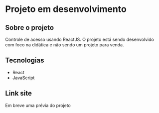 # Projeto em desenvolvimento

## Sobre o projeto
Controle de acesso usando ReactJS. O projeto está sendo desenvolvido com foco na didática e não sendo um projeto para venda.

## Tecnologias
- React
- JavaScript

## Link site
Em breve uma prévia do projeto